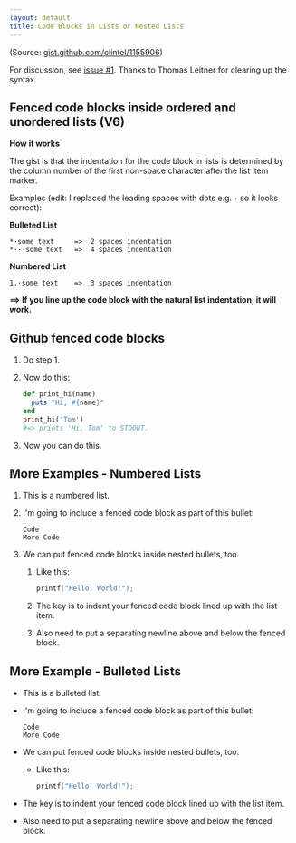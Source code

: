 ```yaml
---
layout: default
title: Code Blocks in Lists or Nested Lists
---
```


(Source: [gist.github.com/clintel/1155906](https://gist.github.com/clintel/1155906))

<!-- update:
   [x] try without indentation (or less than 4 e.g. max 3)  - not working
   [x] try with indentation min 1. max 3   
   -->

For discussion, see [issue #1](https://github.com/planetjekyll/sandbox-syntax-highlighter/issues/1).  Thanks to Thomas Leitner for clearing up the syntax.

## Fenced code blocks inside ordered and unordered lists (V6)

**How it works**

The gist is that the indentation for the code block in lists is determined
by the column number of the first non-space character after the list item marker.

Examples (edit: I replaced the leading spaces with dots e.g. `·` so it looks correct):


**Bulleted List**

```
*·some text     =>  2 spaces indentation
*···some text   =>  4 spaces indentation
```

**Numbered List**

```
1.·some text    =>  3 spaces indentation
```

**==> If you line up the code block with the natural list indentation, it will work.**


## Github fenced code blocks

1. Do step 1.
2. Now do this:
    
   ```ruby
   def print_hi(name)
     puts "Hi, #{name}"
   end
   print_hi('Tom')
   #=> prints 'Hi, Tom' to STDOUT.
    ```
        
3. Now you can do this.


## More Examples - Numbered Lists

1. This is a numbered list.
2. I'm going to include a fenced code block as part of this bullet:

   ```
   Code
   More Code
   ```

3. We can put fenced code blocks inside nested bullets, too.
   1. Like this:

      ```c
      printf("Hello, World!");
      ```

   2. The key is to indent your fenced code block lined up with the list item.
   3. Also need to put a separating newline above and below the fenced block.


## More Example - Bulleted Lists

* This is a bulleted list.
* I'm going to include a fenced code block as part of this bullet:

  ```
  Code
  More Code
  ```

* We can put fenced code blocks inside nested bullets, too.
  * Like this:

    ```c
    printf("Hello, World!");
    ```

 * The key is to indent your fenced code block lined up with the list item.
 * Also need to put a separating newline above and below the fenced block.

